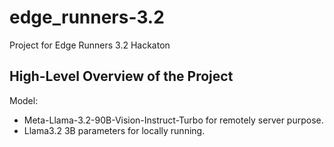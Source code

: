 # edge_runners-3.2
Project for Edge Runners 3.2 Hackaton


## High-Level Overview of the Project
Model: 
- Meta-Llama-3.2-90B-Vision-Instruct-Turbo for remotely server purpose.
- Llama3.2 3B parameters for locally running.

